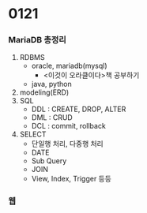 # 0121

### MariaDB 총정리

1. RDBMS
   * oracle, mariadb(mysql)
     * <이것이 오라클이다>책 공부하기
   * java, python
2. modeling(ERD)
3. SQL
   * DDL : CREATE, DROP, ALTER
   * DML : CRUD
   * DCL : commit, rollback
4. SELECT
   * 단일행 처리, 다중행 처리
   * DATE
   * Sub Query
   * JOIN
   * View, Index, Trigger 등등





### 웹





